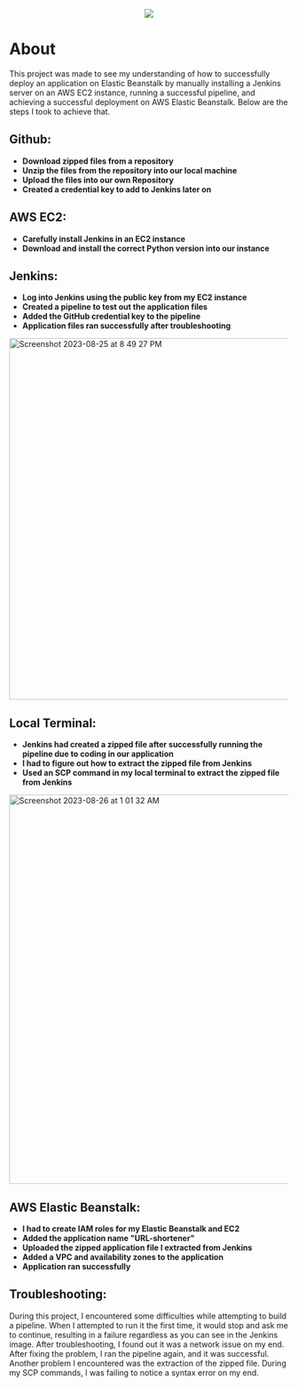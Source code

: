 <p align="center">
<img src="https://github.com/kura-labs-org/kuralabs_deployment_1/blob/main/Kuralogo.png">
</p>

# About

This project was made to see my understanding of how to successfully deploy an application on Elastic Beanstalk by manually installing a Jenkins server on an AWS EC2 instance, running a successful pipeline, and achieving a successful deployment on AWS Elastic Beanstalk. Below are the steps I took to achieve that.

## Github:

- **Download zipped files from a repository**
- **Unzip the files from the repository into our local machine**
- **Upload the files into our own Repository**
- **Created a credential key to add to Jenkins later on**

## AWS EC2:

- **Carefully install Jenkins in an EC2 instance**
- **Download and install the correct Python version into our instance**

## Jenkins:

- **Log into Jenkins using the public key from my EC2 instance**
- **Created a pipeline to test out the application files**
- **Added the GitHub credential key to the pipeline**
- **Application files ran successfully after troubleshooting**

<img width="650" alt="Screenshot 2023-08-25 at 8 49 27 PM" src="https://github.com/Jmo-101/Jenkins_Flask_app/assets/138607757/78596559-6a02-4540-8c20-81a374b481b7">
  

## Local Terminal:

- **Jenkins had created a zipped file after successfully running the pipeline due to coding in our application**
- **I had to figure out how to extract the zipped file from Jenkins**
- **Used an SCP command in my local terminal to extract the zipped file from Jenkins**

<img width="700" alt="Screenshot 2023-08-26 at 1 01 32 AM" src="https://github.com/Jmo-101/Jenkins_Flask_app/assets/138607757/1951bab3-e6f7-4e0c-a07b-447ce93cc41e">


## AWS Elastic Beanstalk:

- **I had to create IAM roles for my Elastic Beanstalk and EC2**
- **Added the application name "URL-shortener"**
- **Uploaded the zipped application file I extracted from Jenkins**
- **Added a VPC and availability zones to the application**
- **Application ran successfully**

## Troubleshooting:

During this project, I encountered some difficulties while attempting to build a pipeline. When I attempted to run it the first time, it would stop and ask me to continue, resulting in a failure regardless as you can see in the Jenkins image. After troubleshooting, I found out it was a network issue on my end. After fixing the problem, I ran the pipeline again, and it was successful. Another problem I encountered was the extraction of the zipped file. During my SCP commands, I was failing to notice a syntax error on my end.
